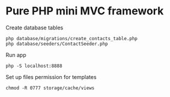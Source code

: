 # Pure PHP mini MVC framework

Create database tables

    php database/migrations/create_contacts_table.php
    php database/seeders/ContactSeeder.php

Run app

    php -S localhost:8888

Set up files permission for templates

    chmod -R 0777 storage/cache/views
